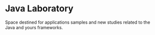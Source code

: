 # Java Laboratory
Space destined for applications samples and new studies related to the Java and yours frameworks.